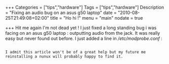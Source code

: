 +++
Categories = ["tips","hardware"]
Tags = ["tips","hardware"]
Description = "Fixing an audio bug on an asus g50 laptop"
date = "2010-08-25T21:49:08+02:00"
title = "Ho hi !"
menu = "main"
nodate = true

+++
Hit me again I'm not dead yet ! I just fixed a long standing bug i was facing on an asus g50 laptop : outputting audio from the jack. It was really easy but never found out before.
I just added a line in */etc/modprobe.conf* : 
```options snd-hda-intel model=m51va position_fix=0

I admit this article won't be of a great help but my future me reinstalling a nunux will probably happy to find it.
